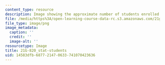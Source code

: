 ```yaml
---
content_type: resource
description: Image showing the approximate number of students enrolled in the class.
file: /media/https%3A/open-learning-course-data-rc.s3.amazonaws.com/21g-820-portuguese-advanced-conversation-and-composition-fall-2014/14583dfb687721470633741070423636_21G-820_stat-students.png
file_type: image/png
image_metadata:
  caption: ''
  credit: ''
  image-alt: ''
resourcetype: Image
title: 21G-820_stat-students
uid: 14583dfb-6877-2147-0633-741070423636
---
```

